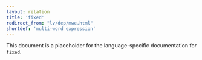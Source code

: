 ```yaml
---
layout: relation
title: 'fixed'
redirect_from: "lv/dep/mwe.html"
shortdef: 'multi-word expression'
---
```


This document is a placeholder for the language-specific documentation
for `fixed`.
